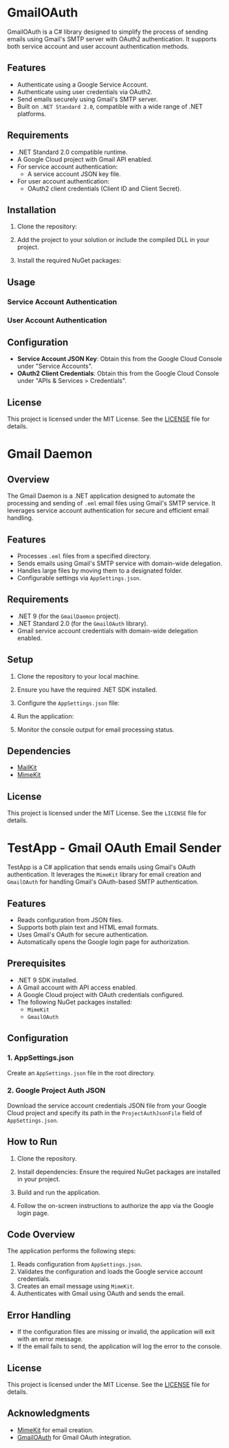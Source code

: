 # GmailOAuth

GmailOAuth is a C# library designed to simplify the process of sending emails using Gmail's SMTP server with OAuth2 authentication. It supports both service account and user account authentication methods.

## Features

- Authenticate using a Google Service Account.
- Authenticate using user credentials via OAuth2.
- Send emails securely using Gmail's SMTP server.
- Built on `.NET Standard 2.0`, compatible with a wide range of .NET platforms.

## Requirements

- .NET Standard 2.0 compatible runtime.
- A Google Cloud project with Gmail API enabled.
- For service account authentication:
  - A service account JSON key file.
- For user account authentication:
  - OAuth2 client credentials (Client ID and Client Secret).

## Installation

1. Clone the repository:
2. Add the project to your solution or include the compiled DLL in your project.

3. Install the required NuGet packages:
## Usage

### Service Account Authentication
### User Account Authentication
## Configuration

- **Service Account JSON Key**: Obtain this from the Google Cloud Console under "Service Accounts".
- **OAuth2 Client Credentials**: Obtain this from the Google Cloud Console under "APIs & Services > Credentials".

## License

This project is licensed under the MIT License. See the [LICENSE](LICENSE.txt) file for details.

# Gmail Daemon

## Overview
The Gmail Daemon is a .NET application designed to automate the processing and sending of `.eml` email files using Gmail's SMTP service. It leverages service account authentication for secure and efficient email handling.

## Features
- Processes `.eml` files from a specified directory.
- Sends emails using Gmail's SMTP service with domain-wide delegation.
- Handles large files by moving them to a designated folder.
- Configurable settings via `AppSettings.json`.

## Requirements
- .NET 9 (for the `GmailDaemon` project).
- .NET Standard 2.0 (for the `GmailOAuth` library).
- Gmail service account credentials with domain-wide delegation enabled.

## Setup
1. Clone the repository to your local machine.
2. Ensure you have the required .NET SDK installed.
3. Configure the `AppSettings.json` file:
   

2. Run the application:
   
3. Monitor the console output for email processing status.

## Dependencies
- [MailKit](https://github.com/jstedfast/MailKit)
- [MimeKit](https://github.com/jstedfast/MimeKit)

## License
This project is licensed under the MIT License. See the `LICENSE` file for details.

# TestApp - Gmail OAuth Email Sender

TestApp is a C# application that sends emails using Gmail's OAuth authentication. It leverages the `MimeKit` library for email creation and `GmailOAuth` for handling Gmail's OAuth-based SMTP authentication.

## Features
- Reads configuration from JSON files.
- Supports both plain text and HTML email formats.
- Uses Gmail's OAuth for secure authentication.
- Automatically opens the Google login page for authorization.

## Prerequisites
- .NET 9 SDK installed.
- A Gmail account with API access enabled.
- A Google Cloud project with OAuth credentials configured.
- The following NuGet packages installed:
  - `MimeKit`
  - `GmailOAuth`

## Configuration

### 1. AppSettings.json
Create an `AppSettings.json` file in the root directory.


### 2. Google Project Auth JSON
Download the service account credentials JSON file from your Google Cloud project and specify its path in the `ProjectAuthJsonFile` field of `AppSettings.json`.

## How to Run

1. Clone the repository.

2. Install dependencies:
   Ensure the required NuGet packages are installed in your project.

3. Build and run the application.

4. Follow the on-screen instructions to authorize the app via the Google login page.

## Code Overview

The application performs the following steps:
1. Reads configuration from `AppSettings.json`.
2. Validates the configuration and loads the Google service account credentials.
3. Creates an email message using `MimeKit`.
4. Authenticates with Gmail using OAuth and sends the email.

## Error Handling
- If the configuration files are missing or invalid, the application will exit with an error message.
- If the email fails to send, the application will log the error to the console.

## License
This project is licensed under the MIT License. See the [LICENSE](LICENSE.txt) file for details.

## Acknowledgments
- [MimeKit](https://github.com/jstedfast/MimeKit) for email creation.
- [GmailOAuth](https://github.com/your-gmail-oauth-library) for Gmail OAuth integration.
